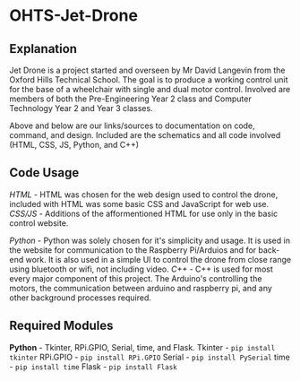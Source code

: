 # OHTS-Jet-Drone
## Explanation
Jet Drone is a project started and overseen by Mr David Langevin from the Oxford Hills Technical School.
The goal is to produce a working control unit for the base of a wheelchair with single and dual motor control.
Involved are members of both the Pre-Engineering Year 2 class and Computer Technology Year 2 and Year 3 classes.

Above and below are our links/sources to documentation on code, command, and design. Included are the schematics and all code involved (HTML, CSS, JS, Python, and C++)

## Code Usage
*HTML* - HTML was chosen for the web design used to control the drone, included with HTML was some basic CSS and JavaScript for web use.
*CSS/JS* - Additions of the afformentioned HTML for use only in the basic control website.

*Python* - Python was solely chosen for it's simplicity and usage. It is used in the website for communication to the Raspberry Pi/Arduios and for back-end work. It is also used in a simple UI to control the drone from close range using bluetooth or wifi, not including video.
*C++* - C++ is used for most every major component of this project. The Arduino's controlling the motors, the communication between arduino and raspberry pi, and any other background processes required.

## Required Modules
__Python__ - Tkinter, RPi.GPIO, Serial, time, and Flask.
    Tkinter - ```pip install tkinter```
    RPi.GPIO - ```pip install RPi.GPIO```
    Serial - ```pip install PySerial```
    time - ```pip install time```
    Flask - ```pip install Flask```
